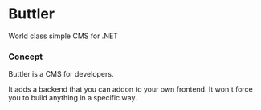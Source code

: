 Buttler
=======

World class simple CMS for .NET

### Concept ###

Buttler is a CMS for developers. 

It adds a backend that you can addon to your own frontend. It won't force you to build anything in a specific way.